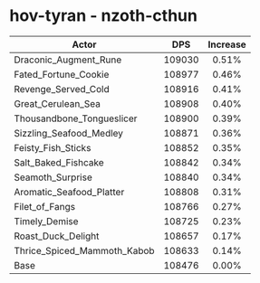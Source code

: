 # hov-tyran - nzoth-cthun
| Actor | DPS | Increase |
|---|:---:|:---:|
|Draconic_Augment_Rune|109030|0.51%|
|Fated_Fortune_Cookie|108977|0.46%|
|Revenge_Served_Cold|108916|0.41%|
|Great_Cerulean_Sea|108908|0.40%|
|Thousandbone_Tongueslicer|108900|0.39%|
|Sizzling_Seafood_Medley|108871|0.36%|
|Feisty_Fish_Sticks|108852|0.35%|
|Salt_Baked_Fishcake|108842|0.34%|
|Seamoth_Surprise|108840|0.34%|
|Aromatic_Seafood_Platter|108808|0.31%|
|Filet_of_Fangs|108766|0.27%|
|Timely_Demise|108725|0.23%|
|Roast_Duck_Delight|108657|0.17%|
|Thrice_Spiced_Mammoth_Kabob|108633|0.14%|
|Base|108476|0.00%|
